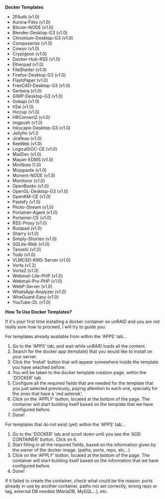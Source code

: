 **Docker Templates**

- 2FAuth (v1.0)
- Aurora-Files (v1.0)
- Bitcoin-NODE (v1.0)
- Blender-Desktop-G3 (v1.0)
- Chromium-Desktop-G3 (v1.0)
- Composerize (v1.0)
- Cowyo (v1.0)
- Cryptgeon (v1.0)
- Docker-Hub-RSS (v1.0)
- Etherpad (v1.0)
- FileShelter (v1.0)
- Firefox-Desktop-G3 (v1.0)
- FlashPaper (v1.0)
- FreeCAD-Desktop-G3 (v1.0)
- Gerbera (v1.0)
- GIMP-Desktop-G3 (v1.0)
- Gokapi (v1.0)
- h5ai (v1.0)
- Hiccup (v1.0)
- HRConvert2 (v1.0)
- imgpush (v1.0)
- Inkscape-Desktop-G3 (v1.0)
- Jellyfin (v1.1)
- Jirafeau (v1.0)
- KeeWeb (v1.0)
- LogicalDOC-CE (v1.0)
- MailDev (v1.0)
- Mayan-EDMS (v1.0)
- MiniNote (1.0)
- Mojopaste (v1.0)
- Monero-NODE (v1.0)
- Monitoror (v1.0)
- OpenBooks (v1.0)
- OpenGL-Desktop-G3 (v1.0)
- OpenKM-CE (v1.0)
- Pastefy (v1.0)
- Photo-Stream (v1,0)
- Portainer-Agent (v1.0)
- Portainer-CE (v1.0)
- RSS-Proxy (v1.0)
- Rustpad (v1.0)
- Sharry (v1.0)
- Simply-Shorten (v1.0)
- SQLite-Web (v1.0)
- Tanoshi (v1.0)
- Todo (v1.0)
- VLMCSD-KMS-Server (v1.0)
- Vorta (v1.2)
- Vorta2 (v1.0)
- Webmail-Lite-PHP (v1.0)
- Webmail-Pro-PHP (v1.0)
- WebP-Server (v1.0)
- WhatsApp-Analyzer (v1.0)
- WireGuard-Easy (v1.0)
- YouTube-DL (v1.0)

**How To Use Docker Templates?**

If it's your first time installing a docker container on unRAID and you are not really sure how to proceed, I will try to guide you:

For templates already available from within the 'APPS' tab...
1. Go to the 'APPS' tab, and wait while unRAID loads all the content.
2. Search for the docker app (template) that you would like to install on your server.
3. Click the 'Install' button that will appear somewhere inside the template you have seached before.
4. You will be taken to the docker template creation page, within the 'DOCKER' tab.
5. Configure all the required fields that are needed for the template that you just selected previously, paying attention to each one, specially for the ones that have a 'red asterisk'.
6. Click on the 'APPLY' button, located at the bottom of the page. The container will start building itself based on the template that we have configured before.
7. Done!

For templates that do not exist (yet) within the 'APPS' tab...
1. Go to the 'DOCKER' tab and scroll down until you see the 'ADD CONTAINER' button. Click on it.
2. Start filling in all the required fields, based on the information given by the owner of the docker image. (paths, ports, repo, etc...)
3. Click on the 'APPLY' button, located at the bottom of the page. The container will start building itself based on the information that we have configured before.
4. Done!

If it failed to create the container, check what could be the reason: ports already in use by another container, paths not set correctly, wrong repo or tag, external DB needed (MariaDB, MySQL...), etc.
